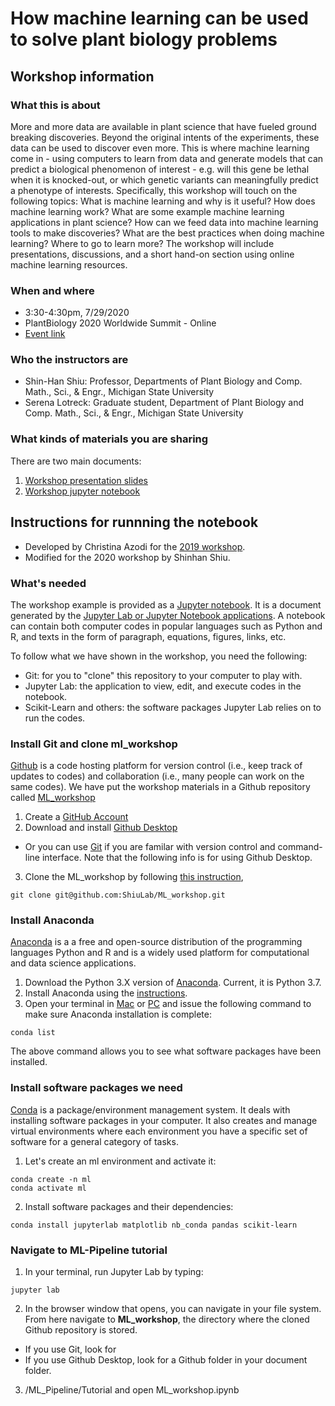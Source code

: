 # How machine learning can be used to solve plant biology problems

## Workshop information

### What this is about

More and more data are available in plant science that have fueled ground breaking discoveries. Beyond the original intents of the experiments, these data can be used to discover even more. This is where machine learning come in - using computers to learn from data and generate models that can predict a biological phenomenon of interest - e.g. will this gene be lethal when it is knocked-out, or which genetic variants can meaningfully predict a phenotype of interests. Specifically, this workshop will touch on the following topics: What is machine learning and why is it useful? How does machine learning work? What are some example machine learning applications in plant science? How can we feed data into machine learning tools to make discoveries? What are the best practices when doing machine learning? Where to go to learn more? The workshop will include presentations, discussions, and a short hand-on section using online machine learning resources.

### When and where

* 3:30-4:30pm, 7/29/2020
* PlantBiology 2020 Worldwide Summit - Online
* [Event link](https://www.eventscribe.com/2020/ASPB/fsPopup.asp?Mode=presInfo&PresentationID=742105)

### Who the instructors are

* Shin-Han Shiu: Professor, Departments of Plant Biology and Comp. Math., Sci., & Engr., Michigan State University
* Serena Lotreck: Graduate student, Department of Plant Biology and Comp. Math., Sci., & Engr., Michigan State University

### What kinds of materials you are sharing

There are two main documents:
1. [Workshop presentation slides]()
2. [Workshop jupyter notebook]()

## Instructions for runnning the notebook

* Developed by Christina Azodi for the [2019 workshop](https://github.com/azodichr/ML-Pipeline/tree/master/Workshop).
* Modified for the 2020 workshop by Shinhan Shiu.

### What's needed

The workshop example is provided as a [Jupyter notebook](https://jupyter-notebook-beginner-guide.readthedocs.io/en/latest/what_is_jupyter.html). It is a document generated by the [Jupyter Lab or Jupyter Notebook applications](](https://jupyter.org/install.html)). A notebook can contain both computer codes in popular languages such as Python and R, and texts in the form of paragraph, equations, figures, links, etc.

To follow what we have shown in the workshop, you need the following:
* Git: for you to "clone" this repository to your computer to play with.
* Jupyter Lab: the application to view, edit, and execute codes in the notebook.
* Scikit-Learn and others: the software packages Jupyter Lab relies on to run the codes.

### Install Git and clone ml_workshop

[Github](https://github.com/) is a code hosting platform for version control (i.e., keep track of updates to codes) and collaboration (i.e., many people can work on the same codes). We have put the workshop materials in a Github repository called [ML_workshop]()

1. Create a [GitHub Account](https://github.com/join)
2. Download and install [Github Desktop](https://desktop.github.com/)
  * Or you can use [Git](https://git-scm.com/book/en/v2/Getting-Started-Installing-Git) if you are familar with version control and command-line interface. Note that the following info is for using Github Desktop.
3. Clone the ML_workshop by following [this instruction](https://docs.github.com/en/desktop/contributing-and-collaborating-using-github-desktop/cloning-and-forking-repositories-from-github-desktop), 
```
git clone git@github.com:ShiuLab/ML_workshop.git
```

### Install Anaconda

[Anaconda](https://www.anaconda.com/) is a a free and open-source distribution of the programming languages Python and R and is a widely used platform for computational and data science applications.

1. Download the Python 3.X version of [Anaconda](https://www.anaconda.com/products/individual#Downloads). Current, it is Python 3.7.
2. Install Anaconda using the [instructions](https://docs.anaconda.com/anaconda/install/).
3. Open your terminal in [Mac](https://support.apple.com/guide/terminal/open-or-quit-terminal-apd5265185d-f365-44cb-8b09-71a064a42125/mac) or [PC](https://www.wikihow.com/Open-Terminal-in-Windows) and issue the following command to make sure Anaconda installation is complete:
```
conda list
```
The above command allows you to see what software packages have been installed.

### Install software packages we need

[Conda](https://docs.conda.io/en/latest/) is a package/environment management system. It deals with installing software packages in your computer. It also creates and manage virtual environments where each environment you have a specific set of software for a general category of tasks.  

1. Let's create an ml environment and activate it:
```
conda create -n ml
conda activate ml
```

2. Install software packages and their dependencies:
```
conda install jupyterlab matplotlib nb_conda pandas scikit-learn 
```

### Navigate to ML-Pipeline tutorial 

1. In your terminal, run Jupyter Lab by typing:

```
jupyter lab
```

2. In the browser window that opens, you can navigate in your file system. From here navigate to __ML_workshop__, the directory where the cloned Github repository is stored.
  * If you use Git, look for 
  * If you use Github Desktop, look for a Github folder in your document folder.

3. /ML_Pipeline/Tutorial and open ML_workshop.ipynb
